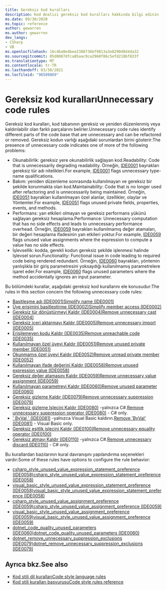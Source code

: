 ```yaml
---
title: Gereksiz kod kuralları
description: Kod Analizi gereksiz kod kuralları hakkında bilgi edinin
ms.date: 09/30/2020
ms.topic: reference
author: gewarren
ms.author: gewarren
dev_langs:
- CSharp
- VB
ms.openlocfilehash: 16c4ba0e4bee2388736bf9813a3e8290d8d4da32
ms.sourcegitcommit: 05d0087dfca85aac9ca2960f86c5efd218bf833f
ms.translationtype: MT
ms.contentlocale: tr-TR
ms.lasthandoff: 03/30/2021
ms.locfileid: "96589869"
---
```

# <a name="unnecessary-code-rules"></a><span data-ttu-id="a8f44-103">Gereksiz kod kuralları</span><span class="sxs-lookup"><span data-stu-id="a8f44-103">Unnecessary code rules</span></span>

<span data-ttu-id="a8f44-104">Gereksiz kod kuralları, kod tabanının gereksiz ve yeniden düzenlenmiş veya kaldırılabilir olan farklı parçalarını belirler.</span><span class="sxs-lookup"><span data-stu-id="a8f44-104">Unnecessary code rules identify different parts of the code base that are unnecessary and can be refactored or removed.</span></span> <span data-ttu-id="a8f44-105">Gereksiz kodun varlığı aşağıdaki sorunlardan birini gösterir:</span><span class="sxs-lookup"><span data-stu-id="a8f44-105">The presence of unnecessary code indicates one of more of the following problems:</span></span>

- <span data-ttu-id="a8f44-106">Okunabilirlik: gereksiz yere okunabilirlik sağlayan kod.</span><span class="sxs-lookup"><span data-stu-id="a8f44-106">Readability: Code that is unnecessarily degrading readability.</span></span> <span data-ttu-id="a8f44-107">Örneğin, [IDE0001](ide0001.md) bayrakları gereksiz tür adı nitelikleri.</span><span class="sxs-lookup"><span data-stu-id="a8f44-107">For example, [IDE0001](ide0001.md) flags unnecessary type-name qualifications.</span></span>
- <span data-ttu-id="a8f44-108">Bakım: yeniden düzenleme sonrasında kullanılmayan ve gereksiz bir şekilde korunmakta olan kod.</span><span class="sxs-lookup"><span data-stu-id="a8f44-108">Maintainability: Code that is no longer used after refactoring and is unnecessarily being maintained.</span></span> <span data-ttu-id="a8f44-109">Örneğin, [IDE0051](ide0051.md) bayrakları kullanılmayan özel alanlar, özellikler, olaylar ve Yöntemler.</span><span class="sxs-lookup"><span data-stu-id="a8f44-109">For example, [IDE0051](ide0051.md) flags unused private fields, properties, events, and methods.</span></span>
- <span data-ttu-id="a8f44-110">Performans: yan etkileri olmayan ve gereksiz performans yükünü sağlayan gereksiz hesaplama.</span><span class="sxs-lookup"><span data-stu-id="a8f44-110">Performance: Unnecessary computation that has no side effects and leads to unnecessary performance overhead.</span></span> <span data-ttu-id="a8f44-111">Örneğin, [IDE0059](ide0059.md) bayrakları kullanılmamış değer atamaları, bir değeri hesaplama ifadesinin yan etkileri yoktur.</span><span class="sxs-lookup"><span data-stu-id="a8f44-111">For example, [IDE0059](ide0059.md) flags unused value assignments where the expression to compute a value has no side effects.</span></span>
- <span data-ttu-id="a8f44-112">İşlevsellik: kodda, gerekli kodun gereksiz şekilde işlenmesi halinde Işlevsel sorun.</span><span class="sxs-lookup"><span data-stu-id="a8f44-112">Functionality: Functional issue in code leading to required code being rendered redundant.</span></span> <span data-ttu-id="a8f44-113">Örneğin, [IDE0060](ide0060.md) bayrakları, yöntemin yanlışlıkla bir giriş parametresini yoksaydığı kullanılmamış parametrelere işaret eder.</span><span class="sxs-lookup"><span data-stu-id="a8f44-113">For example, [IDE0060](ide0060.md) flags unused parameters where the method accidentally ignores an input parameter.</span></span>

<span data-ttu-id="a8f44-114">Bu bölümdeki kurallar, aşağıdaki gereksiz kod kurallarını ele konusudur:</span><span class="sxs-lookup"><span data-stu-id="a8f44-114">The rules in this section concern the following unnecessary code rules:</span></span>

- [<span data-ttu-id="a8f44-115">Basitleşme adı (IDE0001)</span><span class="sxs-lookup"><span data-stu-id="a8f44-115">Simplify name (IDE0001)</span></span>](ide0001.md)
- [<span data-ttu-id="a8f44-116">Üye erişimini basitleştirme (IDE0002)</span><span class="sxs-lookup"><span data-stu-id="a8f44-116">Simplify member access (IDE0002)</span></span>](ide0002.md)
- [<span data-ttu-id="a8f44-117">Gereksiz tür dönüştürmeyi Kaldır (IDE0004)</span><span class="sxs-lookup"><span data-stu-id="a8f44-117">Remove unnecessary cast (IDE0004)</span></span>](ide0004.md)
- [<span data-ttu-id="a8f44-118">Gereksiz içeri aktarmayı Kaldır (IDE0005)</span><span class="sxs-lookup"><span data-stu-id="a8f44-118">Remove unnecessary import (IDE0005)</span></span>](ide0005.md)
- [<span data-ttu-id="a8f44-119">Erişilemeyen kodu Kaldır (IDE0035)</span><span class="sxs-lookup"><span data-stu-id="a8f44-119">Remove unreachable code (IDE0035)</span></span>](ide0035.md)
- [<span data-ttu-id="a8f44-120">Kullanılmayan özel üyeyi Kaldır (IDE0051)</span><span class="sxs-lookup"><span data-stu-id="a8f44-120">Remove unused private member (IDE0051)</span></span>](ide0051.md)
- [<span data-ttu-id="a8f44-121">Okunmamış özel üyeyi Kaldır (IDE0052)</span><span class="sxs-lookup"><span data-stu-id="a8f44-121">Remove unread private member (IDE0052)</span></span>](ide0052.md)
- [<span data-ttu-id="a8f44-122">Kullanılmayan ifade değerini Kaldır (IDE0058)</span><span class="sxs-lookup"><span data-stu-id="a8f44-122">Remove unused expression value (IDE0058)</span></span>](ide0058.md)
- [<span data-ttu-id="a8f44-123">Gereksiz değer atamasını Kaldır (IDE0059)</span><span class="sxs-lookup"><span data-stu-id="a8f44-123">Remove unnecessary value assignment (IDE0059)</span></span>](ide0059.md)
- [<span data-ttu-id="a8f44-124">Kullanılmayan parametreyi Kaldır (IDE0060)</span><span class="sxs-lookup"><span data-stu-id="a8f44-124">Remove unused parameter (IDE0060)</span></span>](ide0060.md)
- [<span data-ttu-id="a8f44-125">Gereksiz gizleme Kaldır (IDE0079)</span><span class="sxs-lookup"><span data-stu-id="a8f44-125">Remove unnecessary suppression (IDE0079)</span></span>](ide0079.md)
- <span data-ttu-id="a8f44-126">[Gereksiz gizleme Işlecini Kaldır (IDE0080)](ide0080.md) -yalnızca C#.</span><span class="sxs-lookup"><span data-stu-id="a8f44-126">[Remove unnecessary suppression operator (IDE0080)](ide0080.md) - C# only.</span></span>
- <span data-ttu-id="a8f44-127">[' ByVal ' (IDE0081)](ide0081.md) -yalnızca Visual Basic kaldırın.</span><span class="sxs-lookup"><span data-stu-id="a8f44-127">[Remove 'ByVal' (IDE0081)](ide0081.md) - Visual Basic only.</span></span>
- [<span data-ttu-id="a8f44-128">Gereksiz eşitlik işlecini Kaldır (IDE0100)</span><span class="sxs-lookup"><span data-stu-id="a8f44-128">Remove unnecessary equality operator (IDE0100)</span></span>](ide0100.md)
- <span data-ttu-id="a8f44-129">[Gereksiz atmayı Kaldır (IDE0110)](ide0110.md) -yalnızca C#.</span><span class="sxs-lookup"><span data-stu-id="a8f44-129">[Remove unnecessary discard (IDE0110)](ide0110.md) - C# only.</span></span>

<span data-ttu-id="a8f44-130">Bu kurallardan bazılarının kural davranışını yapılandırma seçenekleri vardır:</span><span class="sxs-lookup"><span data-stu-id="a8f44-130">Some of these rules have options to configure the rule behavior:</span></span>

- [<span data-ttu-id="a8f44-131">csharp_style_unused_value_expression_statement_preference (IDE0058)</span><span class="sxs-lookup"><span data-stu-id="a8f44-131">csharp_style_unused_value_expression_statement_preference (IDE0058)</span></span>](ide0058.md#csharp_style_unused_value_expression_statement_preference)
- [<span data-ttu-id="a8f44-132">visual_basic_style_unused_value_expression_statement_preference (IDE0058)</span><span class="sxs-lookup"><span data-stu-id="a8f44-132">visual_basic_style_unused_value_expression_statement_preference (IDE0058)</span></span>](ide0058.md#visual_basic_style_unused_value_expression_statement_preference)
- [<span data-ttu-id="a8f44-133">csharp_style_unused_value_assignment_preference (IDE0059)</span><span class="sxs-lookup"><span data-stu-id="a8f44-133">csharp_style_unused_value_assignment_preference (IDE0059)</span></span>](ide0059.md#csharp_style_unused_value_assignment_preference)
- [<span data-ttu-id="a8f44-134">visual_basic_style_unused_value_assignment_preference (IDE0059)</span><span class="sxs-lookup"><span data-stu-id="a8f44-134">visual_basic_style_unused_value_assignment_preference (IDE0059)</span></span>](ide0059.md#visual_basic_style_unused_value_assignment_preference)
- [<span data-ttu-id="a8f44-135">dotnet_code_quality_unused_parameters (IDE0060)</span><span class="sxs-lookup"><span data-stu-id="a8f44-135">dotnet_code_quality_unused_parameters (IDE0060)</span></span>](ide0060.md#dotnet_code_quality_unused_parameters)
- [<span data-ttu-id="a8f44-136">dotnet_remove_unnecessary_suppression_exclusions (IDE0079)</span><span class="sxs-lookup"><span data-stu-id="a8f44-136">dotnet_remove_unnecessary_suppression_exclusions (IDE0079)</span></span>](ide0079.md#dotnet_remove_unnecessary_suppression_exclusions)

## <a name="see-also"></a><span data-ttu-id="a8f44-137">Ayrıca bkz.</span><span class="sxs-lookup"><span data-stu-id="a8f44-137">See also</span></span>

- [<span data-ttu-id="a8f44-138">Kod stili dil kuralları</span><span class="sxs-lookup"><span data-stu-id="a8f44-138">Code style language rules</span></span>](language-rules.md)
- [<span data-ttu-id="a8f44-139">Kod stili kuralları başvurusu</span><span class="sxs-lookup"><span data-stu-id="a8f44-139">Code style rules reference</span></span>](index.md)
